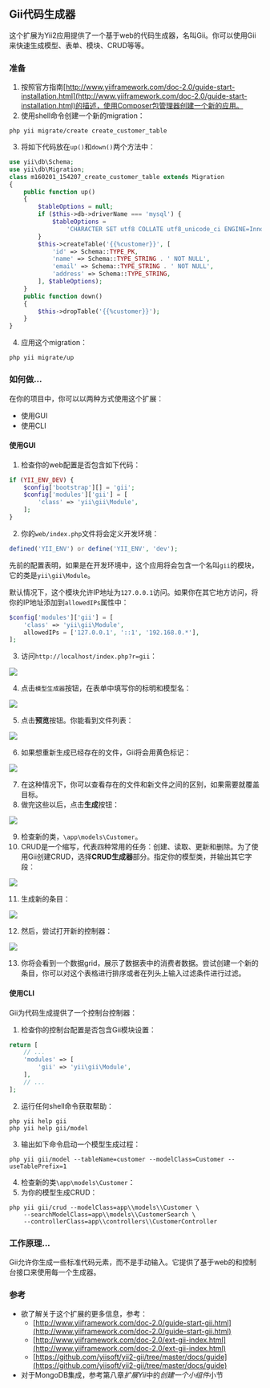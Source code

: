 ## Gii代码生成器

这个扩展为Yii2应用提供了一个基于web的代码生成器，名叫Gii。你可以使用Gii来快速生成模型、表单、模块、CRUD等等。

### 准备

1. 按照官方指南[http://www.yiiframework.com/doc-2.0/guide-start-installation.html](http://www.yiiframework.com/doc-2.0/guide-start-installation.html)的描述，使用Composer包管理器创建一个新的应用。
2. 使用shell命令创建一个新的migration：

```
php yii migrate/create create_customer_table
```

3. 将如下代码放在`up()`和`down()`两个方法中：

```php
use yii\db\Schema;
use yii\db\Migration;
class m160201_154207_create_customer_table extends Migration
{
    public function up()
    {
        $tableOptions = null;
        if ($this->db->driverName === 'mysql') {
            $tableOptions =
                'CHARACTER SET utf8 COLLATE utf8_unicode_ci ENGINE=InnoDB';
        }
        $this->createTable('{{%customer}}', [
            'id' => Schema::TYPE_PK,
            'name' => Schema::TYPE_STRING . ' NOT NULL',
            'email' => Schema::TYPE_STRING . ' NOT NULL',
            'address' => Schema::TYPE_STRING,
        ], $tableOptions);
    }
    public function down()
    {
        $this->dropTable('{{%customer}}');
    }
}
```

4. 应用这个migration：

```
php yii migrate/up
```

### 如何做...

在你的项目中，你可以以两种方式使用这个扩展：

- 使用GUI
- 使用CLI

#### 使用GUI

1. 检查你的web配置是否包含如下代码：

```php
if (YII_ENV_DEV) {
    $config['bootstrap'][] = 'gii';
    $config['modules']['gii'] = [
        'class' => 'yii\gii\Module',
    ];
}
```

2. 你的`web/index.php`文件将会定义开发环境：

```php
defined('YII_ENV') or define('YII_ENV', 'dev');
```

先前的配置表明，如果是在开发环境中，这个应用将会包含一个名叫`gii`的模块，它的类是`yii\gii\Module`。

默认情况下，这个模块允许IP地址为`127.0.0.1`访问。如果你在其它地方访问，将你的IP地址添加到`allowedIPs`属性中：

```php
$config['modules']['gii'] = [
    'class' => 'yii\gii\Module',
    allowedIPs = ['127.0.0.1', '::1', '192.168.0.*'],
];
```

3. 访问`http://localhost/index.php?r=gii`：

![](../images/711.png)

4. 点击`模型生成器`按钮，在表单中填写你的标明和模型名：

![](../images/712.png)

5. 点击**预览**按钮。你能看到文件列表：

![](../images/713.png)

6. 如果想重新生成已经存在的文件，Gii将会用黄色标记：

![](../images/714.png)

7. 在这种情况下，你可以查看存在的文件和新文件之间的区别，如果需要就覆盖目标。
8. 做完这些以后，点击**生成**按钮：

![](../images/715.png)

9. 检查新的类，`\app\models\Customer`。
10. CRUD是一个缩写，代表四种常用的任务：创建、读取、更新和删除。为了使用Gii创建CRUD，选择**CRUD生成器**部分。指定你的模型类，并输出其它字段：

![](../images/716.png)

11. 生成新的条目：

![](../images/717.png)

12. 然后，尝试打开新的控制器：

![](../images/718.png)

13. 你将会看到一个数据grid，展示了数据表中的消费者数据。尝试创建一个新的条目，你可以对这个表格进行排序或者在列头上输入过滤条件进行过滤。

#### 使用CLI

Gii为代码生成提供了一个控制台控制器：

1. 检查你的控制台配置是否包含Gii模块设置：

```php
return [
    // ...
    'modules' => [
        'gii' => 'yii\gii\Module',
    ],
    // ...
];
```

2. 运行任何shell命令获取帮助：

```
php yii help gii
php yii help gii/model
```

3. 输出如下命令启动一个模型生成过程：

```
php yii gii/model --tableName=customer --modelClass=Customer --useTablePrefix=1
```

4. 检查新的类`\app\models\Customer`：
5. 为你的模型生成CRUD：

```
php yii gii/crud --modelClass=app\\models\\Customer \
    --searchModelClass=app\\models\\CustomerSearch \
    --controllerClass=app\\controllers\\CustomerController
```

### 工作原理...

Gii允许你生成一些标准代码元素，而不是手动输入。它提供了基于web的和控制台接口来使用每一个生成器。

### 参考

- 欲了解关于这个扩展的更多信息，参考：
    + [http://www.yiiframework.com/doc-2.0/guide-start-gii.html](http://www.yiiframework.com/doc-2.0/guide-start-gii.html)
    + [http://www.yiiframework.com/doc-2.0/ext-gii-index.html](http://www.yiiframework.com/doc-2.0/ext-gii-index.html)
    + [https://github.com/yiisoft/yii2-gii/tree/master/docs/guide](https://github.com/yiisoft/yii2-gii/tree/master/docs/guide)
- 对于MongoDB集成，参考第八章*扩展Yii*中的*创建一个小组件*小节